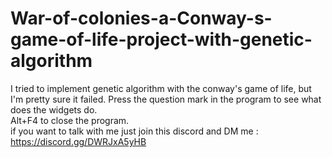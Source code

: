 # War-of-colonies-a-Conway-s-game-of-life-project-with-genetic-algorithm
I tried to implement genetic algorithm with the conway's game of life, but I'm pretty sure it failed.
Press the question mark in the program to see what does the widgets do. <br />
Alt+F4 to close the program. <br />
if you want to talk with me just join this discord and DM me  : https://discord.gg/DWRJxA5yHB
